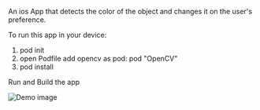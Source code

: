 An ios App that detects the color of the object and changes it on the user's preference. 

To run this app in your device:
1) pod init
2) open Podfile
add opencv as pod:   pod "OpenCV"
3) pod install 


Run and Build the app

![Demo image](https://github.com/shilpeegupta14/ColorDetectionOpenCV/blob/master/gif2.gif?raw=true)
